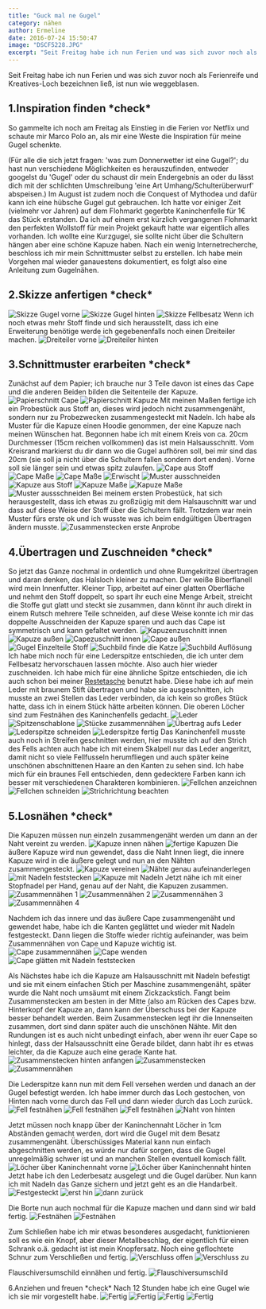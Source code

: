 ```yaml
---
title: "Guck mal ne Gugel"
category: nähen
author: Ermeline
date: 2016-07-24 15:50:47
image: "DSCF5228.JPG"
excerpt: "Seit Freitag habe ich nun Ferien und was sich zuvor noch als Ferienreife und Kreatives-Loch bezeichnen ließ, ist nun wie weggeblasen."
---
```


Seit Freitag habe ich nun Ferien und was sich zuvor noch als Ferienreife und Kreatives-Loch bezeichnen ließ, ist nun wie weggeblasen. 

## 1.Inspiration finden &#42;check&#42;
So gammelte ich noch am Freitag als Einstieg in die Ferien vor Netflix und schaute mir Marco Polo an, als mir eine Weste die Inspiration für meine Gugel schenkte. 

(Für alle die sich jetzt fragen: 'was zum Donnerwetter ist eine Gugel?'; du hast nun verschiedene Möglichkeiten es herauszufinden, entweder googelst du 'Gugel' oder du schaust dir mein Endergebnis an oder du lässt dich mit der schlichten Umschreibung 'eine Art Umhang/Schulterüberwurf' abspeisen.) Im August ist zudem noch die Conquest of Mythodea und dafür kann ich eine hübsche Gugel gut gebrauchen. Ich hatte vor einiger Zeit (vielmehr vor Jahren) auf dem Flohmarkt gegerbte Kaninchenfelle für 1€ das Stück erstanden. Da ich auf einem erst kürzlich vergangenen Flohmarkt den perfekten Wollstoff für mein Projekt gekauft hatte war eigentlich alles vorhanden. Ich wollte eine Kurzgugel, sie sollte nicht über die Schultern hängen aber eine schöne Kapuze haben. Nach ein wenig Internetrecherche, beschloss ich mir mein Schnittmuster selbst zu erstellen. Ich habe mein Vorgehen mal wieder ganauestens dokumentiert, es folgt also eine Anleitung zum Gugelnähen.

## 2.Skizze anfertigen &#42;check&#42;
![Skizze Gugel vorne](DSCF5225.JPG)
![Skizze Gugel hinten](DSCF5227.JPG)
![Skizze Fellbesatz](DSCF5226.JPG)
Wenn ich noch etwas mehr Stoff finde und sich herausstellt, dass ich eine Erweiterung benötige werde ich gegebenenfalls noch einen Dreiteiler machen.
![Dreiteiler vorne](DSCF5100.JPG)
![Dreiteiler hinten](DSCF5101.JPG)

## 3.Schnittmuster erarbeiten &#42;check&#42;
Zunächst auf dem Papier; ich brauche nur 3 Teile davon ist eines das Cape und die anderen Beiden bilden die Seitenteile der Kapuze.
![Papierschnitt Cape](DSCF5103.JPG)
![Papierschnitt Kapuze](DSCF5104.JPG)
Mit meinen Maßen fertige ich ein Probestück aus Stoff an, dieses wird jedoch nicht zusammengenäht, sondern nur zu Probezwecken zusammengesteckt mit Nadeln.
Ich habe als Muster für die Kapuze einen Hoodie genommen, der eine Kapuze nach meinen Wünschen hat.
Begonnen habe ich mit einem Kreis von ca. 20cm Durchmesser (15cm reichen vollkommen) das ist mein Halsausschnitt. Vom Kreisrand markierst du dir dann wo die Gugel aufhören soll, bei mir sind das 20cm (sie soll ja nicht über die Schultern fallen sondern dort enden). Vorne soll sie länger sein und etwas spitz zulaufen.
![Cape aus Stoff](DSCF5111.JPG)
![Cape Maße](DSCF5108.JPG)
![Cape Maße](DSCF5110.JPG)
![Erwischt](DSCF5113.JPG)
![Muster ausschneiden](DSCF5115.JPG)
![Kapuze aus Stoff](DSCF5117.JPG)
![Kapuze Maße](DSCF5118.JPG)
![Kapuze Maße](DSCF5119.JPG)
![Muster aussschneiden](DSCF5121.JPG)
Bei meinem ersten Probestück, hat sich herausgestellt, dass ich etwas zu großzügig mit dem Halsauschnitt war und dass auf diese Weise der Stoff über die Schultern fällt. Trotzdem war mein Muster fürs erste ok und ich wusste was ich beim endgültigen Übertragen ändern musste.
![Zusammenstecken erste Anprobe](DSCF5123.JPG)

## 4.Übertragen und Zuschneiden &#42;check&#42;
So jetzt das Ganze nochmal in ordentlich und ohne Rumgekritzel übertragen und daran denken, das Halsloch kleiner zu machen. Der weiße Biberflanell wird mein Innenfutter. Kleiner Tipp, arbeitet auf einer glatten Oberfläche und nehmt den Stoff doppelt, so spart ihr euch eine Menge Arbeit, streicht die Stoffe gut glatt und steckt sie zusammen, dann könnt ihr auch direkt in einem Rutsch mehrere Teile schneiden, auf diese Weise konnte ich mir das doppelte Ausschneiden der Kapuze sparen und auch das Cape ist symmetrisch und kann gefaltet werden.
![Kapuzenzuschnitt innen](DSCF5124.JPG)
![Kapuze außen](DSCF5130.JPG)
![Capezuschnitt innen](DSCF5125.JPG)
![Cape außen](DSCF5134.JPG)
![Gugel Einzelteile Stoff](DSCF5135.JPG)
![Suchbild finde die Katze](DSCF5133.JPG)
![Suchbild Auflösung](DSCF5132.JPG)
Ich habe mich noch für eine Lederspitze entschieden, die ich unter dem Fellbesatz hervorschauen lassen möchte. Also auch hier wieder zuschneiden. Ich habe mich für eine ähnliche Spitze entschieden, die ich auch schon bei meiner [Restetasche](/2016/02/restetaschchen/) benutzt habe. Diese habe ich auf mein Leder mit braunem Stift übertragen und habe sie ausgeschnitten, ich musste an zwei Stellen das Leder verbinden, da ich kein so großes Stück hatte, dass ich in einem Stück hätte arbeiten können. Die oberen Löcher sind zum Festnähen des Kaninchenfells gedacht.
![Leder](DSCF5140.JPG)
![Spitzenschablone](DSCF5170.JPG)
![Stücke zusammennähen](DSCF5178.JPG)
![Übertrag aufs Leder](DSCF5179.JPG)
![Lederspitze schneiden](DSCF5182.JPG)
![Lederspitze fertig](DSCF5183.JPG)
Das Kaninchenfell musste auch noch in Streifen geschnitten werden, hier musste ich auf den Strich des Fells achten auch habe ich mit einem Skalpell nur das Leder angeritzt, damit nicht so viele Fellfusseln herumfliegen und auch später keine unschönen abschnittenen Haare an den Kanten zu sehen sind. Ich habe mich für ein braunes Fell entschieden, denn gedecktere Farben kann ich besser mit verschiedenen Charakteren kombinieren.
![Fellchen anzeichnen](DSCF5172.JPG)
![Fellchen schneiden](DSCF5173.JPG)
![Strichrichtung beachten](DSCF5177.JPG)

## 5.Losnähen &#42;check&#42;
Die Kapuzen müssen nun einzeln zusammengenäht werden um dann an der Naht vereint zu werden.
![Kapuze innen nähen](DSCF5126.JPG)
![fertige Kapuzen](DSCF5145.JPG)
Die äußere Kapuze wird nun gewendet, dass die Naht Innen liegt, die innere Kapuze wird in die äußere gelegt und nun an den Nähten zusammengesteckt. 
![Kapuze vereinen](DSCF5147.JPG)
![Nähte genau aufeinanderlegen](DSCF5148.JPG)
![mit Nadeln feststecken](DSCF5151.JPG)
![Kapuze mit Nadeln](DSCF5152.JPG)
Jetzt nähe ich mit einer Stopfnadel per Hand, genau auf der Naht, die Kapuzen zusammen.
![Zusammennähen 1](DSCF5155.JPG)
![Zusammennähen 2](DSCF5156.JPG)
![Zusammennähen 3](DSCF5158.JPG)
![Zusammennähen 4](DSCF5159.JPG)

Nachdem ich das innere und das äußere Cape zusammengenäht und gewendet habe, habe ich die Kanten geglättet und wieder mit Nadeln festgesteckt. Dann liegen die Stoffe wieder richtig aufeinander, was beim Zusammennähen von Cape und Kapuze wichtig ist.
![Cape zusammennähen](DSCF5142.JPG)
![Cape wenden](DSCF5143.JPG)
![Cape glätten mit Nadeln feststecken](DSCF5165.JPG)

Als Nächstes habe ich die Kapuze am Halsausschnitt mit Nadeln befestigt und sie mit einem einfachen Stich per Maschine zusammengenäht, später wurde die Naht noch umsäumt mit einem Zickzackstich. Fangt beim Zusammenstecken am besten in der Mitte (also am Rücken des Capes bzw. Hinterkopf der Kapuze an, dann kann der Überschuss bei der Kapuze besser behandelt werden. Beim Zusammenstecken legt ihr die Innenseiten zusammen, dort sind dann später auch die unschönen Nähte. Mit den Rundungen ist es auch nicht unbedingt einfach, aber wenn ihr euer Cape so hinlegt, dass der Halsausschnitt eine Gerade bildet, dann habt ihr es etwas leichter, da die Kapuze auch eine gerade Kante hat.
![Zusammenstecken hinten anfangen](DSCF5166.JPG)
![Zusammenstecken](DSCF5167.JPG)
![Zusammennähen](DSCF5168.JPG)

Die Lederspitze kann nun mit dem Fell versehen werden und danach an der Gugel befestigt werden. Ich habe immer durch das Loch gestochen, von Hinten nach vorne durch das Fell und dann wieder durch das Loch zurück.
![Fell festnähen](DSCF5185.JPG)
![Fell festnähen](DSCF5186.JPG)
![Fell festnähen](DSCF5187.JPG)
![Naht von hinten](DSCF5188.JPG)

Jetzt müssen noch knapp über der Kaninchennaht Löcher in 1cm Abständen gemacht werden, dort wird die Gugel mit dem Besatz zusammengenäht. Überschüssiges Material kann nun einfach abgeschnitten werden, es würde nur dafür sorgen, dass die Gugel unregelmäßig schwer ist und an manchen Stellen eventuell komisch fällt.
![Löcher über Kaninchennaht vorne](DSCF5194.JPG)
![Löcher über Kaninchennaht hinten](DSCF5195.JPG)
Jetzt habe ich den Lederbesatz ausgelegt und die Gugel darüber. Nun kann ich mit Nadeln das Ganze sichern und jetzt geht es an die Handarbeit.
![Festgesteckt](DSCF5198.JPG)
![erst hin](DSCF5199.JPG)
![dann zurück](DSCF5201.JPG)

Die Borte nun auch nochmal für die Kapuze machen und dann sind wir bald fertig.
![Festnähen](DSCF5217.JPG)
![Festnähen](DSCF5218.JPG)

Zum Schließen habe ich mir etwas besonderes ausgedacht, funktionieren soll es wie ein Knopf, aber dieser Metallbeschlag, der eigentlich für einen Schrank o.ä. gedacht ist ist mein Knopfersatz. Noch eine geflochtete Schnur zum Verschließen und fertig.
![Verschluss offen](DSCF5205.JPG)
![Verschluss zu](DSCF5206.JPG)

Flauschiversumschild einnähen und fertig.
![Flauschiversumschild](DSCF5221.JPG)

6.Anziehen und freuen &#42;check&#42;
Nach 12 Stunden habe ich eine Gugel wie ich sie mir vorgestellt habe. 
![Fertig](DSCF5219.JPG)
![Fertig](DSCF5220.JPG)
![Fertig](DSCF5228.JPG)
![Fertig](DSCF5229.JPG)
